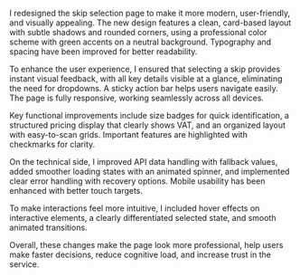 I redesigned the skip selection page to make it more modern, user-friendly, and visually appealing. The new design features a clean, card-based layout with subtle shadows and rounded corners, using a professional color scheme with green accents on a neutral background. Typography and spacing have been improved for better readability.

To enhance the user experience, I ensured that selecting a skip provides instant visual feedback, with all key details visible at a glance, eliminating the need for dropdowns. A sticky action bar helps users navigate easily. The page is fully responsive, working seamlessly across all devices.

Key functional improvements include size badges for quick identification, a structured pricing display that clearly shows VAT, and an organized layout with easy-to-scan grids. Important features are highlighted with checkmarks for clarity.

On the technical side, I improved API data handling with fallback values, added smoother loading states with an animated spinner, and implemented clear error handling with recovery options. Mobile usability has been enhanced with better touch targets.

To make interactions feel more intuitive, I included hover effects on interactive elements, a clearly differentiated selected state, and smooth animated transitions.

Overall, these changes make the page look more professional, help users make faster decisions, reduce cognitive load, and increase trust in the service.
